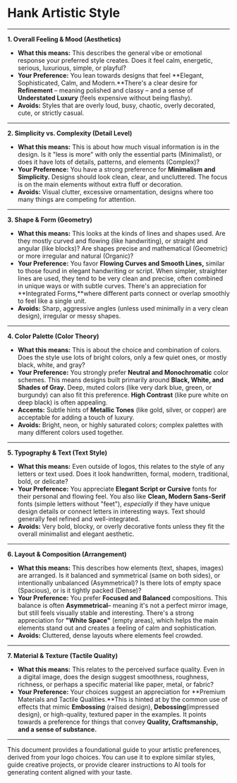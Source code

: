 # Hank Artistic Style

---

**1. Overall Feeling & Mood (Aesthetics)**

- **What this means:** This describes the general vibe or emotional response your preferred style creates. Does it feel calm, energetic, serious, luxurious, simple, or playful?
- **Your Preference:** You lean towards designs that feel **Elegant, Sophisticated, Calm, and Modern.**There's a clear desire for **Refinement** – meaning polished and classy – and a sense of **Understated Luxury** (feels expensive without being flashy).
- **Avoids:** Styles that are overly loud, busy, chaotic, overly decorated, cute, or strictly casual.

---

**2. Simplicity vs. Complexity (Detail Level)**

- **What this means:** This is about how much visual information is in the design. Is it "less is more" with only the essential parts (Minimalist), or does it have lots of details, patterns, and elements (Complex)?
- **Your Preference:** You have a strong preference for **Minimalism and Simplicity.** Designs should look clean, clear, and uncluttered. The focus is on the main elements without extra fluff or decoration.
- **Avoids:** Visual clutter, excessive ornamentation, designs where too many things are competing for attention.

---

**3. Shape & Form (Geometry)**

- **What this means:** This looks at the kinds of lines and shapes used. Are they mostly curved and flowing (like handwriting), or straight and angular (like blocks)? Are shapes precise and mathematical (Geometric) or more irregular and natural (Organic)?
- **Your Preference:** You favor **Flowing Curves and Smooth Lines,** similar to those found in elegant handwriting or script. When simpler, straighter lines are used, they tend to be very clean and precise, often combined in unique ways or with subtle curves. There's an appreciation for **Integrated Forms,**where different parts connect or overlap smoothly to feel like a single unit.
- **Avoids:** Sharp, aggressive angles (unless used minimally in a very clean design), irregular or messy shapes.

---

**4. Color Palette (Color Theory)**

- **What this means:** This is about the choice and combination of colors. Does the style use lots of bright colors, only a few quiet ones, or mostly black, white, and gray?
- **Your Preference:** You strongly prefer **Neutral and Monochromatic** color schemes. This means designs built primarily around **Black, White, and Shades of Gray.** Deep, muted colors (like very dark blue, green, or burgundy) can also fit this preference. **High Contrast** (like pure white on deep black) is often appealing.
- **Accents:** Subtle hints of **Metallic Tones** (like gold, silver, or copper) are acceptable for adding a touch of luxury.
- **Avoids:** Bright, neon, or highly saturated colors; complex palettes with many different colors used together.

---

**5. Typography & Text (Text Style)**

- **What this means:** Even outside of logos, this relates to the style of any letters or text used. Does it look handwritten, formal, modern, traditional, bold, or delicate?
- **Your Preference:** You appreciate **Elegant Script or Cursive** fonts for their personal and flowing feel. You also like **Clean, Modern Sans-Serif** fonts (simple letters without "feet"), _especially_ if they have unique design details or connect letters in interesting ways. Text should generally feel refined and well-integrated.
- **Avoids:** Very bold, blocky, or overly decorative fonts unless they fit the overall minimalist and elegant aesthetic.

---

**6. Layout & Composition (Arrangement)**

- **What this means:** This describes how elements (text, shapes, images) are arranged. Is it balanced and symmetrical (same on both sides), or intentionally unbalanced (Asymmetrical)? Is there lots of empty space (Spacious), or is it tightly packed (Dense)?
- **Your Preference:** You prefer **Focused and Balanced** compositions. This balance is often **Asymmetrical**– meaning it's not a perfect mirror image, but still feels visually stable and interesting. There's a strong appreciation for **"White Space"** (empty areas), which helps the main elements stand out and creates a feeling of calm and sophistication.
- **Avoids:** Cluttered, dense layouts where elements feel crowded.

---

**7. Material & Texture (Tactile Quality)**

- **What this means:** This relates to the perceived surface quality. Even in a digital image, does the design suggest smoothness, roughness, richness, or perhaps a specific material like paper, metal, or fabric?
- **Your Preference:** Your choices suggest an appreciation for **Premium Materials and Tactile Qualities.**This is hinted at by the common use of effects that mimic **Embossing** (raised design), **Debossing**(impressed design), or high-quality, textured paper in the examples. It points towards a preference for things that convey **Quality, Craftsmanship, and a sense of substance.**

---

This document provides a foundational guide to your artistic preferences, derived from your logo choices. You can use it to explore similar styles, guide creative projects, or provide clearer instructions to AI tools for generating content aligned with your taste.
